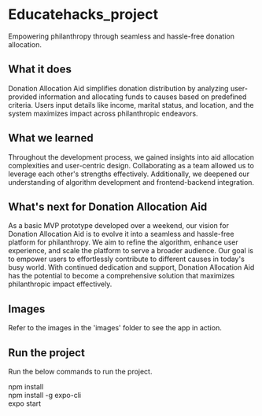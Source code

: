 # Educatehacks_project
Empowering philanthropy through seamless and hassle-free donation allocation.

## What it does
Donation Allocation Aid simplifies donation distribution by analyzing user-provided information and allocating funds to causes based on predefined criteria. Users input details like income, marital status, and location, and the system maximizes impact across philanthropic endeavors.

## What we learned
Throughout the development process, we gained insights into aid allocation complexities and user-centric design. Collaborating as a team allowed us to leverage each other's strengths effectively. Additionally, we deepened our understanding of algorithm development and frontend-backend integration.

## What's next for Donation Allocation Aid
As a basic MVP prototype developed over a weekend, our vision for Donation Allocation Aid is to evolve it into a seamless and hassle-free platform for philanthropy. We aim to refine the algorithm, enhance user experience, and scale the platform to serve a broader audience. Our goal is to empower users to effortlessly contribute to different causes in today's busy world. With continued dedication and support, Donation Allocation Aid has the potential to become a comprehensive solution that maximizes philanthropic impact effectively.

## Images
Refer to the images in the 'images' folder to see the app in action.

## Run the project
Run the below commands to run the project.

npm install <br />
npm install -g expo-cli <br />
expo start
